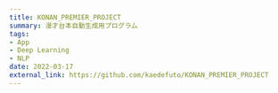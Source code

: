 ```yaml
---
title: KONAN_PREMIER_PROJECT
summary: 漫才台本自動生成用プログラム
tags:
- App
- Deep Learning
- NLP
date: 2022-03-17
external_link: https://github.com/kaedefuto/KONAN_PREMIER_PROJECT
---
```

